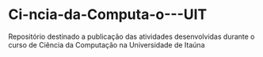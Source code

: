 # Ci-ncia-da-Computa-o---UIT
Repositório destinado a publicação das atividades desenvolvidas durante o curso de Ciência da Computação na Universidade de Itaúna
